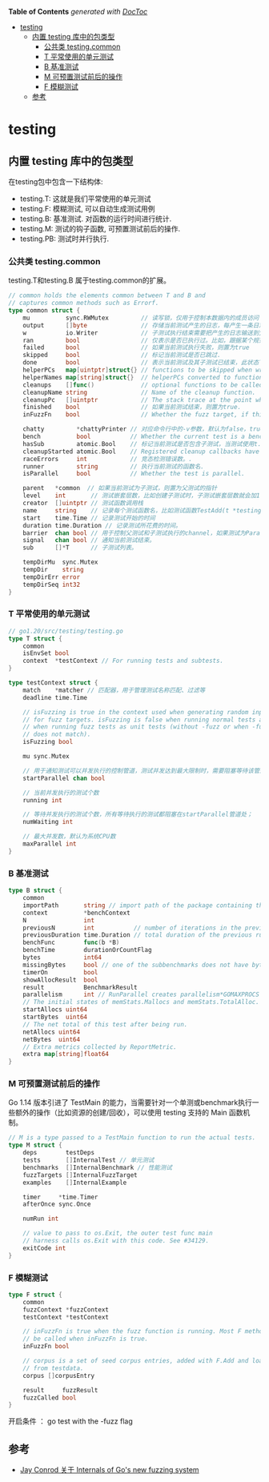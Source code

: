 <!-- START doctoc generated TOC please keep comment here to allow auto update -->
<!-- DON'T EDIT THIS SECTION, INSTEAD RE-RUN doctoc TO UPDATE -->
**Table of Contents**  *generated with [DocToc](https://github.com/thlorenz/doctoc)*

- [testing](#testing)
  - [内置 testing 库中的包类型](#%E5%86%85%E7%BD%AE-testing-%E5%BA%93%E4%B8%AD%E7%9A%84%E5%8C%85%E7%B1%BB%E5%9E%8B)
    - [公共类 testing.common](#%E5%85%AC%E5%85%B1%E7%B1%BB-testingcommon)
    - [T 平常使用的单元测试](#t-%E5%B9%B3%E5%B8%B8%E4%BD%BF%E7%94%A8%E7%9A%84%E5%8D%95%E5%85%83%E6%B5%8B%E8%AF%95)
    - [B 基准测试](#b-%E5%9F%BA%E5%87%86%E6%B5%8B%E8%AF%95)
    - [M 可预置测试前后的操作](#m-%E5%8F%AF%E9%A2%84%E7%BD%AE%E6%B5%8B%E8%AF%95%E5%89%8D%E5%90%8E%E7%9A%84%E6%93%8D%E4%BD%9C)
    - [F 模糊测试](#f-%E6%A8%A1%E7%B3%8A%E6%B5%8B%E8%AF%95)
  - [参考](#%E5%8F%82%E8%80%83)

<!-- END doctoc generated TOC please keep comment here to allow auto update -->

# testing


## 内置 testing 库中的包类型


在testing包中包含一下结构体:

- testing.T: 这就是我们平常使用的单元测试
- testing.F: 模糊测试, 可以自动生成测试用例
- testing.B: 基准测试. 对函数的运行时间进行统计.
- testing.M: 测试的钩子函数, 可预置测试前后的操作.
- testing.PB: 测试时并行执行.


### 公共类 testing.common


testing.T和testing.B 属于testing.common的扩展。
```go
// common holds the elements common between T and B and
// captures common methods such as Errorf.
type common struct {
	mu          sync.RWMutex         // 读写锁，仅用于控制本数据内的成员访问
	output      []byte               // 存储当前测试产生的日志，每产生一条日志则追加到该切片中，待测试结束后再一并输出.
	w           io.Writer            // 子测试执行结束需要把产生的日志输送到父测试中的output切片中，传递时需要考虑缩进等格式调整，通过w把日志传递到父测试
	ran         bool                 // 仅表示是否已执行过。比如，跟据某个规范筛选测试，如果没有测试被匹配到的话，则common.ran为false，表示没有测试运行过。.
	failed      bool                 // 如果当前测试执行失败，则置为true
	skipped     bool                 // 标记当前测试是否已跳过.
	done        bool                 // 表示当前测试及其子测试已结束，此状态下再执行Fail()之类的方法标记测试状态会产生panic。.
	helperPCs   map[uintptr]struct{} // functions to be skipped when writing file/line info
	helperNames map[string]struct{}  // helperPCs converted to function names
	cleanups    []func()             // optional functions to be called at the end of the test
	cleanupName string               // Name of the cleanup function.
	cleanupPc   []uintptr            // The stack trace at the point where Cleanup was called.
	finished    bool                 // 如果当前测试结束，则置为true.
	inFuzzFn    bool                 // Whether the fuzz target, if this is one, is running.

	chatty         *chattyPrinter // 对应命令行中的-v参数，默认为false，true则打印更多详细日志.
	bench          bool           // Whether the current test is a benchmark.
	hasSub         atomic.Bool    // 标记当前测试是否包含子测试，当测试使用t.Run()方法启动子测试时，t.hasSub则置为1.
	cleanupStarted atomic.Bool    // Registered cleanup callbacks have started to execute
	raceErrors     int            // 竞态检测错误数。.
	runner         string         // 执行当前测试的函数名.
	isParallel     bool           // Whether the test is parallel.

	parent   *common  // 如果当前测试为子测试，则置为父测试的指针
	level    int       // 测试嵌套层数，比如创建子测试时，子测试嵌套层数就会加1.
	creator  []uintptr // 测试函数调用栈
	name     string    // 记录每个测试函数名，比如测试函数TestAdd(t *testing.T), 其中t.name即“TestAdd”。 测试结束，打印测试结果会用到该成员.
	start    time.Time // 记录测试开始的时间
	duration time.Duration // 记录测试所花费的时间。
	barrier  chan bool // 用于控制父测试和子测试执行的channel，如果测试为Parallel，则会阻塞等待父测试结束后再继续。
	signal   chan bool // 通知当前测试结束。
	sub      []*T      // 子测试列表。

	tempDirMu  sync.Mutex
	tempDir    string
	tempDirErr error
	tempDirSeq int32
}
```


### T 平常使用的单元测试

```go
// go1.20/src/testing/testing.go
type T struct {
	common
	isEnvSet bool
	context  *testContext // For running tests and subtests.
}

type testContext struct {
	match    *matcher // 匹配器，用于管理测试名称匹配、过滤等
	deadline time.Time

	// isFuzzing is true in the context used when generating random inputs
	// for fuzz targets. isFuzzing is false when running normal tests and
	// when running fuzz tests as unit tests (without -fuzz or when -fuzz
	// does not match).
	isFuzzing bool

	mu sync.Mutex

	// 用于通知测试可以并发执行的控制管道，测试并发达到最大限制时，需要阻塞等待该管道的通知事件
	startParallel chan bool

	// 当前并发执行的测试个数
	running int

	// 等待并发执行的测试个数，所有等待执行的测试都阻塞在startParallel管道处；
	numWaiting int

	// 最大并发数，默认为系统CPU数
	maxParallel int
}
```


### B 基准测试

```go
type B struct {
	common
	importPath       string // import path of the package containing the benchmark
	context          *benchContext
	N                int
	previousN        int           // number of iterations in the previous run
	previousDuration time.Duration // total duration of the previous run
	benchFunc        func(b *B)
	benchTime        durationOrCountFlag
	bytes            int64
	missingBytes     bool // one of the subbenchmarks does not have bytes set.
	timerOn          bool
	showAllocResult  bool
	result           BenchmarkResult
	parallelism      int // RunParallel creates parallelism*GOMAXPROCS goroutines
	// The initial states of memStats.Mallocs and memStats.TotalAlloc.
	startAllocs uint64
	startBytes  uint64
	// The net total of this test after being run.
	netAllocs uint64
	netBytes  uint64
	// Extra metrics collected by ReportMetric.
	extra map[string]float64
}
```


### M 可预置测试前后的操作

Go 1.14 版本引进了 TestMain 的能力，当需要针对一个单测或benchmark执行一些额外的操作（比如资源的创建/回收），可以使用 testing 支持的 Main 函数机制。

```go
// M is a type passed to a TestMain function to run the actual tests.
type M struct {
	deps        testDeps
	tests       []InternalTest // 单元测试
	benchmarks  []InternalBenchmark // 性能测试
	fuzzTargets []InternalFuzzTarget
	examples    []InternalExample

	timer     *time.Timer
	afterOnce sync.Once

	numRun int

	// value to pass to os.Exit, the outer test func main
	// harness calls os.Exit with this code. See #34129.
	exitCode int
}
```







### F 模糊测试

```go
type F struct {
	common
	fuzzContext *fuzzContext
	testContext *testContext

	// inFuzzFn is true when the fuzz function is running. Most F methods cannot
	// be called when inFuzzFn is true.
	inFuzzFn bool

	// corpus is a set of seed corpus entries, added with F.Add and loaded
	// from testdata.
	corpus []corpusEntry

	result     fuzzResult
	fuzzCalled bool
}
```

开启条件 ： go test with the -fuzz flag

## 参考


- [Jay Conrod 关于 Internals of Go's new fuzzing system](https://jayconrod.com/posts/123/internals-of-go-s-new-fuzzing-system)
